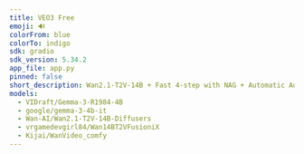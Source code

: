 ```yaml
---
title: VEO3 Free
emoji: 🔊
colorFrom: blue
colorTo: indigo
sdk: gradio
sdk_version: 5.34.2
app_file: app.py
pinned: false
short_description: Wan2.1-T2V-14B + Fast 4-step with NAG + Automatic Audio
models:
  - VIDraft/Gemma-3-R1984-4B
  - google/gemma-3-4b-it
  - Wan-AI/Wan2.1-T2V-14B-Diffusers
  - vrgamedevgirl84/Wan14BT2VFusioniX
  - Kijai/WanVideo_comfy  
---
```

